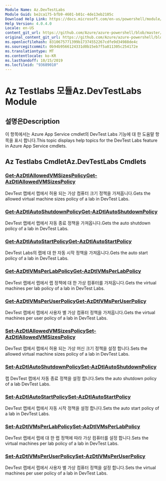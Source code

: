 ```yaml
---
Module Name: Az.DevTestLabs
Module Guid: be2ca175-bfb9-4601-b01c-4de13eb2105c
Download Help Link: https://docs.microsoft.com/en-us/powershell/module/az.devtestlabs
Help Version: 4.0.4.0
Locale: en-US
content_git_url: https://github.com/Azure/azure-powershell/blob/master/src/DevTestLabs/DevTestLabs/help/Az.DevTestLabs.md
original_content_git_url: https://github.com/Azure/azure-powershell/blob/master/src/DevTestLabs/DevTestLabs/help/Az.DevTestLabs.md
ms.openlocfilehash: 8310675771399b17374552267cdfe9d34988de4c
ms.sourcegitcommit: 0b94b9566124331d0b15eb7f5a811305c254172e
ms.translationtype: MT
ms.contentlocale: ko-KR
ms.lasthandoff: 10/15/2019
ms.locfileid: "93689010"
---
```

# <span data-ttu-id="6c138-101">Az Testlabs 모듈</span><span class="sxs-lookup"><span data-stu-id="6c138-101">Az.DevTestLabs Module</span></span>
## <span data-ttu-id="6c138-102">설명은</span><span class="sxs-lookup"><span data-stu-id="6c138-102">Description</span></span>
<span data-ttu-id="6c138-103">이 항목에서는 Azure App Service cmdlet의 DevTest Labs 기능에 대 한 도움말 항목을 표시 합니다.</span><span class="sxs-lookup"><span data-stu-id="6c138-103">This topic displays help topics for the DevTest Labs feature in Azure App Service cmdlets.</span></span>

## <span data-ttu-id="6c138-104">Az Testlabs Cmdlet</span><span class="sxs-lookup"><span data-stu-id="6c138-104">Az.DevTestLabs Cmdlets</span></span>
### [<span data-ttu-id="6c138-105">Get-AzDtlAllowedVMSizesPolicy</span><span class="sxs-lookup"><span data-stu-id="6c138-105">Get-AzDtlAllowedVMSizesPolicy</span></span>](Get-AzDtlAllowedVMSizesPolicy.md)
<span data-ttu-id="6c138-106">DevTest 랩에서 랩에서 허용 되는 가상 컴퓨터 크기 정책을 가져옵니다.</span><span class="sxs-lookup"><span data-stu-id="6c138-106">Gets the allowed virtual machine sizes policy of a lab in DevTest Labs.</span></span>

### [<span data-ttu-id="6c138-107">Get-AzDtlAutoShutdownPolicy</span><span class="sxs-lookup"><span data-stu-id="6c138-107">Get-AzDtlAutoShutdownPolicy</span></span>](Get-AzDtlAutoShutdownPolicy.md)
<span data-ttu-id="6c138-108">DevTest 랩에서 랩에서 자동 종료 정책을 가져옵니다.</span><span class="sxs-lookup"><span data-stu-id="6c138-108">Gets the auto shutdown policy of a lab in DevTest Labs.</span></span>

### [<span data-ttu-id="6c138-109">Get-AzDtlAutoStartPolicy</span><span class="sxs-lookup"><span data-stu-id="6c138-109">Get-AzDtlAutoStartPolicy</span></span>](Get-AzDtlAutoStartPolicy.md)
<span data-ttu-id="6c138-110">DevTest Labs의 랩에 대 한 자동 시작 정책을 가져옵니다.</span><span class="sxs-lookup"><span data-stu-id="6c138-110">Gets the auto start policy of a lab in DevTest Labs.</span></span>

### [<span data-ttu-id="6c138-111">Get-AzDtlVMsPerLabPolicy</span><span class="sxs-lookup"><span data-stu-id="6c138-111">Get-AzDtlVMsPerLabPolicy</span></span>](Get-AzDtlVMsPerLabPolicy.md)
<span data-ttu-id="6c138-112">DevTest 랩에서 랩에서 랩 정책에 대 한 가상 컴퓨터를 가져옵니다.</span><span class="sxs-lookup"><span data-stu-id="6c138-112">Gets the virtual machines per lab policy of a lab in DevTest Labs.</span></span>

### [<span data-ttu-id="6c138-113">Get-AzDtlVMsPerUserPolicy</span><span class="sxs-lookup"><span data-stu-id="6c138-113">Get-AzDtlVMsPerUserPolicy</span></span>](Get-AzDtlVMsPerUserPolicy.md)
<span data-ttu-id="6c138-114">DevTest 랩에서 랩에서 사용자 별 가상 컴퓨터 정책을 가져옵니다.</span><span class="sxs-lookup"><span data-stu-id="6c138-114">Gets the virtual machines per user policy of a lab in DevTest Labs.</span></span>

### [<span data-ttu-id="6c138-115">Set-AzDtlAllowedVMSizesPolicy</span><span class="sxs-lookup"><span data-stu-id="6c138-115">Set-AzDtlAllowedVMSizesPolicy</span></span>](Set-AzDtlAllowedVMSizesPolicy.md)
<span data-ttu-id="6c138-116">DevTest 랩에서 랩에서 허용 되는 가상 머신 크기 정책을 설정 합니다.</span><span class="sxs-lookup"><span data-stu-id="6c138-116">Sets the allowed virtual machine sizes policy of a lab in DevTest Labs.</span></span>

### [<span data-ttu-id="6c138-117">Set-AzDtlAutoShutdownPolicy</span><span class="sxs-lookup"><span data-stu-id="6c138-117">Set-AzDtlAutoShutdownPolicy</span></span>](Set-AzDtlAutoShutdownPolicy.md)
<span data-ttu-id="6c138-118">랩 DevTest 랩에서 자동 종료 정책을 설정 합니다.</span><span class="sxs-lookup"><span data-stu-id="6c138-118">Sets the auto shutdown policy of a lab DevTest Labs.</span></span>

### [<span data-ttu-id="6c138-119">Set-AzDtlAutoStartPolicy</span><span class="sxs-lookup"><span data-stu-id="6c138-119">Set-AzDtlAutoStartPolicy</span></span>](Set-AzDtlAutoStartPolicy.md)
<span data-ttu-id="6c138-120">DevTest 랩에서 랩에서 자동 시작 정책을 설정 합니다.</span><span class="sxs-lookup"><span data-stu-id="6c138-120">Sets the auto start policy of a lab in DevTest Labs.</span></span>

### [<span data-ttu-id="6c138-121">Set-AzDtlVMsPerLabPolicy</span><span class="sxs-lookup"><span data-stu-id="6c138-121">Set-AzDtlVMsPerLabPolicy</span></span>](Set-AzDtlVMsPerLabPolicy.md)
<span data-ttu-id="6c138-122">DevTest 랩에서 랩에 대 한 랩 정책에 따라 가상 컴퓨터를 설정 합니다.</span><span class="sxs-lookup"><span data-stu-id="6c138-122">Sets the virtual machines per lab policy of a lab in DevTest Labs.</span></span>

### [<span data-ttu-id="6c138-123">Set-AzDtlVMsPerUserPolicy</span><span class="sxs-lookup"><span data-stu-id="6c138-123">Set-AzDtlVMsPerUserPolicy</span></span>](Set-AzDtlVMsPerUserPolicy.md)
<span data-ttu-id="6c138-124">DevTest 랩에서 랩에서 사용자 별 가상 컴퓨터 정책을 설정 합니다.</span><span class="sxs-lookup"><span data-stu-id="6c138-124">Sets the virtual machines per user policy of a lab in DevTest Labs.</span></span>

